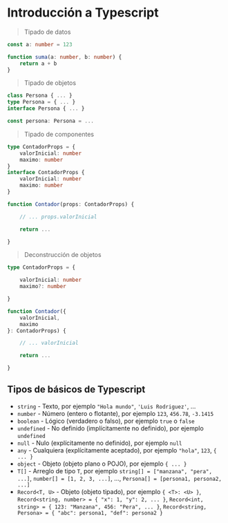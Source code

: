 # Introducción a Typescript

> Tipado de datos

```ts
const a: number = 123
```

```ts
function suma(a: number, b: number) {
    return a + b
}
```

> Tipado de objetos

```ts
class Persona { ... }
type Persona = { ... }
interface Persona { ... }

const persona: Persona = ...
```

> Tipado de componentes

```ts
type ContadorProps = {
    valorInicial: number
    maximo: number
}
interface ContadorProps {
    valorInicial: number
    maximo: number
}

function Contador(props: ContadorProps) {

    // ... props.valorInicial

    return ...

}
```

> Deconstrucción de objetos

```ts
type ContadorProps = {

    valorInicial: number
    maximo?: number

}

function Contador({
    valorInicial,
    maximo
}: ContadorProps) {

    // ... valorInicial

    return ...

}
```

## Tipos de básicos de Typescript

* `string` - Texto, por ejemplo `"Hola mundo"`, `'Luis Rodriguez'`, ...
* `number` - Número (entero o flotante), por ejemplo `123`, `456.78`, `-3.1415`
* `boolean` - Lógico (verdadero o falso), por ejemplo `true` o `false`
* `undefined` - No definido (implícitamente no definido), por ejemplo `undefined`
* `null` - Nulo (explícitamente no definido), por ejemplo `null`
* `any` - Cualquiera (explícitamente aceptado), por ejemplo `"hola"`, `123`, `{ ... }`
* `object` - Objeto (objeto plano o POJO), por ejemplo `{ ... }`
* `T[]` - Arreglo de tipo `T`, por ejemplo `string[] = ["manzana", "pera", ...]`, `number[] = [1, 2, 3, ...]`, ..., `Persona[] = [persona1, persona2, ...]`
* `Record<T, U>` - Objeto (objeto tipado), por ejemplo `{ <T>: <U> }`, `Record<string, number> = { "x": 1, "y": 2, ... }`, `Record<int, string> = { 123: "Manzana", 456: "Pera", ... }`, `Record<string, Persona> = { "abc": persona1, "def": persona2 }`